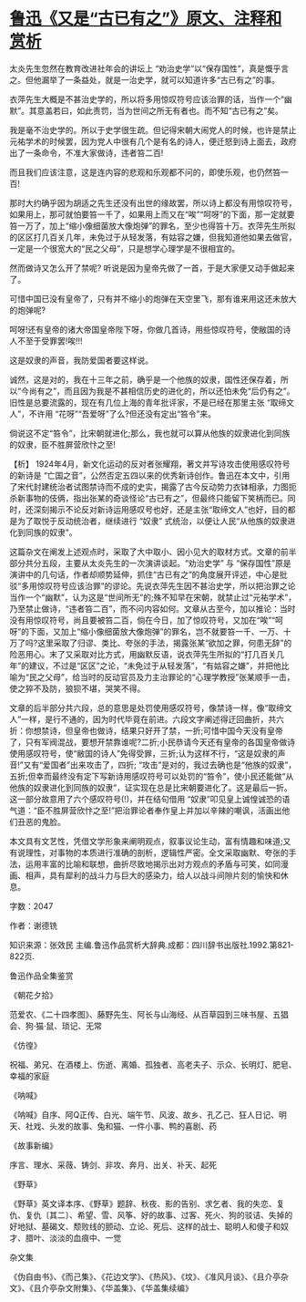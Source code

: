 # [鲁迅《又是“古已有之”》原文、注释和赏析](https://www.vrrw.net/wx/9816.html)

太炎先生忽然在教育改进社年会的讲坛上 “劝治史学”以“保存国性”，真是慨乎言之。但他漏举了一条益处，就是一治史学，就可以知道许多“古已有之”的事。

衣萍先生大概是不甚治史学的，所以将多用惊叹符号应该治罪的话，当作一个“幽默”。其意盖若曰，如此责罚，当为世间之所无有者也。而不知“古已有之”矣。

我是毫不治史学的。所以于史学很生疏。但记得宋朝大闹党人的时候，也许是禁止元祐学术的时候罢，因为党人中很有几个是有名的诗人，便迁怒到诗上面去，政府出了一条命令，不准大家做诗，违者笞二百!

而且我们应该注意，这是连内容的悲观和乐观都不问的，即使乐观，也仍然笞一百!

那时大约确乎因为胡适之先生还没有出世的缘故罢，所以诗上都没有用惊叹符号，如果用上，那可就怕要笞一千了，如果用上而又在“唉”“呵呀”的下面，那一定就要笞一万了，加上“缩小像细菌放大像炮弹”的罪名，至少也得笞十万。衣萍先生所拟的区区打几百关几年，未免过于从轻发落，有姑容之嫌，但我知道他如果去做官，一定是一个很宽大的“民之父母”，只是想学心理学是不很相宜的。

然而做诗又怎么开了禁呢? 听说是因为皇帝先做了一首，于是大家便又动手做起来了。

可惜中国已没有皇帝了，只有并不缩小的炮弹在天空里飞，那有谁来用这还未放大的炮弹呢?

呵呀!还有皇帝的诸大帝国皇帝陛下呀，你做几首诗，用些惊叹符号，使敝国的诗人不至于受罪罢!唉!!!

这是奴隶的声音，我防爱国者要这样说。

诚然，这是对的，我在十三年之前，确乎是一个他族的奴隶，国性还保存着，所以“今尚有之”，而且因为我是不甚相信历史的进化的，所以还怕未免“后仍有之”。旧性是总要流露的，现在有几位上海的青年批评家，不是已经在那里主张 “取缔文人”，不许用 “花呀”“吾爱呀”了么?但还没有定出“笞令”来。

倘说这不定“笞令”，比宋朝就进化;那么，我也就可以算从他族的奴隶进化到同族的奴隶，臣不胜屏营欣忭之至!



【析】 1924年4月，新文化运动的反对者张耀翔，著文并写诗攻击使用感叹符号的新诗是 “亡国之音”，公然否定五四以来的优秀新诗创作。鲁迅在本文中，引用了宋代封建统治者试图禁诗而不成的史实，揭露了古今反动势力衣钵相承，力图扼杀新事物的伎俩，指出张某的奇谈怪论“古已有之”，但最终只能留下笑柄而已。同时，还深刻揭示不论反对新诗运用感叹号也好，还是主张“取缔文人”也好，目的都是为了取悦于反动统治者，继续进行 “奴隶” 式统治，以便让人民“从他族的奴隶进化到同族的奴隶”。

这篇杂文在阐发上述观点时，采取了大中取小、因小见大的取材方式。文章的前半部分共分五段，主要从太炎先生的一次演讲谈起。“劝治史学” 与 “保存国性”原是演讲中的几句话，作者却顺势延伸，抓住“古已有之”的角度展开评述，中心是批驳“多用惊叹符号应该治罪”的谬论。先说衣萍先生因不甚治史学，所以把治罪之论当作一个“幽默”，认为这是“世间所无”的;殊不知早在宋朝，就禁止过“元祐学术”，乃至禁止做诗，“违者笞二百”，而不问内容如何。文章从古至今，加以推论：当时没有用惊叹符号，尚且要被笞二百，倘在今日，加了惊叹符号，又加在“唉”“呵呀”的下面，又加上“缩小像细菌放大像炮弹”的罪名，岂不就要笞一千、一万、十万了吗?这里采取了归谬、类比、夸张的手法，揭露张某“欲加之罪，何患无辞”的险恶用心。末了又采取对比方式，用幽默反语，说衣萍先生所拟的“打几百关几年”的建议，不过是“区区”之论，“未免过于从轻发落”，“有姑容之嫌”，并把他比喻为“民之父母”，给当时的反动官员及力主治罪论的“心理学教授”张某顺手一击，使之猝不及防，狼狈不堪，哭笑不得。

文章的后半部分共六段，总的意思是处罚使用感叹符号，像禁诗一样，像“取缔文人”一样，是行不通的，因为时代毕竟在前进。六段文字阐述得迂回曲折，共六折：你想禁诗，但皇帝也做诗，结果只好开了禁，一折;可惜中国今天没有皇帝了，只有军阀混战，要想开禁靠谁呢?二折;小民恭请今天还有皇帝的各国皇帝做诗使用感叹符号，使“敝国的诗人”免得受罪，三折;认为这样不行，“这是奴隶的声音!”又有“爱国者”出来攻击了，四折; “攻击”是对的，我过去确也是“他族的奴隶”，五折;但幸而最终没有定下写新诗用感叹符号可以处罚的“笞令”，使小民还能做“从他族的奴隶进化到同族的奴隶”，证实现在总是比宋朝要进化了。这是最后一折。这一部分故意用了六个感叹符号(!)，并在结句借用 “奴隶”叩见皇上诚惶诚恐的语气道：“臣不胜屏营欣忭之至!”把治罪论者奉作皇上并加以辛辣的嘲讽，活画出他们丑恶的鬼脸。

本文具有文艺性，凭借文学形象来阐明观点，叙事议论生动，富有情趣和味道;又有说理性，对事物的本质进行准确的剖析，逻辑性严密。全文采取幽默、夸张的手法，运用丰富的比喻和联想，曲折尽致地揭示出对方观点的矛盾与可笑，如同漫画、相声，具有犀利的战斗力与巨大的感染力，给人以战斗间隙片刻的愉快和休息。

字数：2047

作者：谢德铣

知识来源：张效民 主编.鲁迅作品赏析大辞典.成都：四川辞书出版社.1992.第821-822页.

鲁迅作品全集鉴赏

《朝花夕拾》

范爱农、《二十四孝图》、藤野先生、阿长与山海经、从百草园到三味书屋、五猖会、狗·猫·鼠、琐记、无常

《仿徨》

祝福、弟兄、在酒楼上、伤逝、离婚、孤独者、高老夫子、示众、长明灯、肥皂、幸福的家庭

《呐喊》

《呐喊》自序、阿Q正传、白光、端午节、风波、故乡、孔乙己、狂人日记、明天、社戏、头发的故事、兔和猫、一件小事、鸭的喜剧、药

《故事新编》

序言、理水、采薇、铸剑、非攻、奔月、出关、补天、起死

《野草》

《野草》英文译本序、《野草》题辞、秋夜、影的告别、求乞者、我的失恋、复仇、复仇〔其二〕、希望、雪、风筝、好的故事、过客、死火、狗的驳诘、失掉的好地狱、墓碣文、颓败线的颤动、立论、死后、这样的战士、聪明人和傻子和奴才、腊叶、淡淡的血痕中、一觉

杂文集

《伪自由书》、《而己集》、《花边文学》、《热风》、《坟》、《准风月谈》、《且介亭杂文》、《且介亭杂文附集》、《华盖集》、《华盖集续编》

